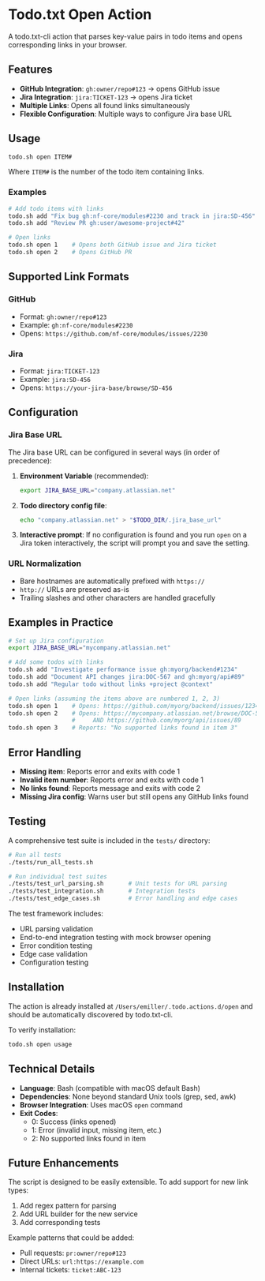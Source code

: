 # Todo.txt Open Action

A todo.txt-cli action that parses key-value pairs in todo items and opens corresponding links in your browser.

## Features

- **GitHub Integration**: `gh:owner/repo#123` → opens GitHub issue
- **Jira Integration**: `jira:TICKET-123` → opens Jira ticket
- **Multiple Links**: Opens all found links simultaneously
- **Flexible Configuration**: Multiple ways to configure Jira base URL

## Usage

```bash
todo.sh open ITEM#
```

Where `ITEM#` is the number of the todo item containing links.

### Examples

```bash
# Add todo items with links
todo.sh add "Fix bug gh:nf-core/modules#2230 and track in jira:SD-456"
todo.sh add "Review PR gh:user/awesome-project#42"

# Open links
todo.sh open 1    # Opens both GitHub issue and Jira ticket
todo.sh open 2    # Opens GitHub PR
```

## Supported Link Formats

### GitHub
- Format: `gh:owner/repo#123`
- Example: `gh:nf-core/modules#2230`
- Opens: `https://github.com/nf-core/modules/issues/2230`

### Jira
- Format: `jira:TICKET-123`  
- Example: `jira:SD-456`
- Opens: `https://your-jira-base/browse/SD-456`

## Configuration

### Jira Base URL

The Jira base URL can be configured in several ways (in order of precedence):

1. **Environment Variable** (recommended):
   ```bash
   export JIRA_BASE_URL="company.atlassian.net"
   ```

2. **Todo directory config file**:
   ```bash
   echo "company.atlassian.net" > "$TODO_DIR/.jira_base_url"
   ```

3. **Interactive prompt**: If no configuration is found and you run `open` on a Jira token interactively, the script will prompt you and save the setting.

### URL Normalization

- Bare hostnames are automatically prefixed with `https://`
- `http://` URLs are preserved as-is
- Trailing slashes and other characters are handled gracefully

## Examples in Practice

```bash
# Set up Jira configuration
export JIRA_BASE_URL="mycompany.atlassian.net"

# Add some todos with links
todo.sh add "Investigate performance issue gh:myorg/backend#1234"
todo.sh add "Document API changes jira:DOC-567 and gh:myorg/api#89"
todo.sh add "Regular todo without links +project @context"

# Open links (assuming the items above are numbered 1, 2, 3)
todo.sh open 1    # Opens: https://github.com/myorg/backend/issues/1234
todo.sh open 2    # Opens: https://mycompany.atlassian.net/browse/DOC-567 
                  #     AND https://github.com/myorg/api/issues/89
todo.sh open 3    # Reports: "No supported links found in item 3"
```

## Error Handling

- **Missing item**: Reports error and exits with code 1
- **Invalid item number**: Reports error and exits with code 1  
- **No links found**: Reports message and exits with code 2
- **Missing Jira config**: Warns user but still opens any GitHub links found

## Testing

A comprehensive test suite is included in the `tests/` directory:

```bash
# Run all tests
./tests/run_all_tests.sh

# Run individual test suites
./tests/test_url_parsing.sh       # Unit tests for URL parsing
./tests/test_integration.sh       # Integration tests
./tests/test_edge_cases.sh        # Error handling and edge cases
```

The test framework includes:
- URL parsing validation
- End-to-end integration testing with mock browser opening
- Error condition testing
- Edge case validation
- Configuration testing

## Installation

The action is already installed at `/Users/emiller/.todo.actions.d/open` and should be automatically discovered by todo.txt-cli.

To verify installation:
```bash
todo.sh open usage
```

## Technical Details

- **Language**: Bash (compatible with macOS default Bash)
- **Dependencies**: None beyond standard Unix tools (grep, sed, awk)
- **Browser Integration**: Uses macOS `open` command
- **Exit Codes**: 
  - 0: Success (links opened)
  - 1: Error (invalid input, missing item, etc.)
  - 2: No supported links found in item

## Future Enhancements

The script is designed to be easily extensible. To add support for new link types:

1. Add regex pattern for parsing
2. Add URL builder for the new service
3. Add corresponding tests

Example patterns that could be added:
- Pull requests: `pr:owner/repo#123`
- Direct URLs: `url:https://example.com`
- Internal tickets: `ticket:ABC-123`
